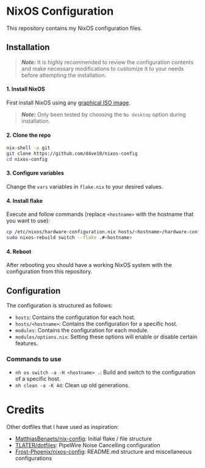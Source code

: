 # NixOS Configuration
This repository contains my NixOS configuration files.


## Installation 
> **_Note:_**
> It is highly recommended to review the configuration contents and make necessary modifications to customize it to your needs before attempting the installation.

#### 1. **Install NixOS**

First install NixOS using any [graphical ISO image](https://nixos.org/download.html#nixos-iso). 
> **_Note:_**
> Only been tested by choosing the ```No desktop``` option during installation.

#### 2. **Clone the repo**

```bash
nix-shell -p git
git clone https://github.com/d4ve10/nixos-config
cd nixos-config
```
#### 3. **Configure variables**
Change the `vars` variables in `flake.nix` to your desired values.
#### 4. **Install flake**
Execute and follow commands (replace `<hostname>` with the hostname that you want to use):
```bash
cp /etc/nixos/hardware-configuration.nix hosts/<hostname>/hardware-configuration.nix
sudo nixos-rebuild switch --flake .#<hostname>
```
#### 4. **Reboot**
After rebooting you should have a working NixOS system with the configuration from this repository.
## Configuration
The configuration is structured as follows:
- `hosts`: Contains the configuration for each host.
- `hosts/<hostname>`: Contains the configuration for a specific host.
- `modules`: Contains the configuration for each module.
- `modules/options.nix`: Setting these options will enable or disable certain features.
### Commands to use
- `nh os switch -a -H <hostname> .`: Build and switch to the configuration of a specific host.
- `nh clean -a -K 4d`: Clean up old generations.
# Credits
Other dotfiles that I have used as inspiration:
- [MatthiasBenaets/nix-config](https://github.com/MatthiasBenaets/nix-config): Initial flake / file structure
- [TLATER/dotfiles](https://github.com/TLATER/dotfiles): PipeWire Noise Cancelling configuration
- [Frost-Phoenix/nixos-config](https://github.com/Frost-Phoenix/nixos-config): README.md structure and miscellaneous configurations